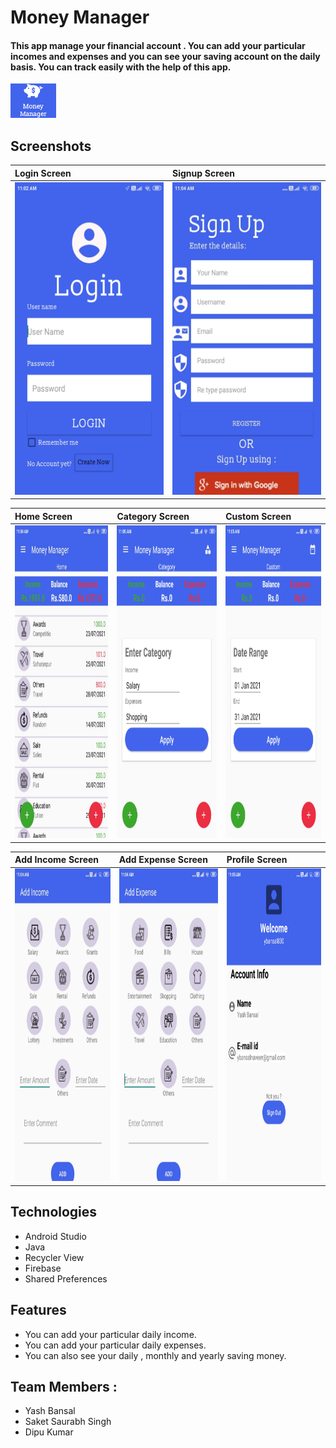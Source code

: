 # Money Manager
#### This app manage your financial account . You can add your particular incomes and expenses and you can see your saving account on the daily basis. You can track easily with the help of this app.

<img src=https://raw.githubusercontent.com/ybansal830/MoneyManager/master/MoneyManager/log%20in%20image.jpg height="55px" />


## Screenshots

|**Login Screen**|**Signup Screen**|
|:---|:--|
|<img src=https://raw.githubusercontent.com/ybansal830/MoneyManager/master/MoneyManager/log%20in.jpg height="500px" width="350px"/>|<img src=https://raw.githubusercontent.com/ybansal830/MoneyManager/master/MoneyManager/register.jpg height="500px" width="350px"/>


|**Home Screen**|**Category Screen**|**Custom Screen**|
|:---|:--|:--|
|<img src=https://raw.githubusercontent.com/ybansal830/MoneyManager/master/MoneyManager/home%20page.jpg height="500px" width="350px"/>|<img src=https://raw.githubusercontent.com/ybansal830/MoneyManager/master/MoneyManager/select.jpg height="500px" width="350px"/>|<img src=https://raw.githubusercontent.com/ybansal830/MoneyManager/master/MoneyManager/dateby.jpg height="500px" width="350px"/>


|**Add Income Screen**|**Add Expense Screen**|**Profile Screen**|
|:---|:--|:--|
|<img src=https://raw.githubusercontent.com/ybansal830/MoneyManager/master/MoneyManager/add%20income.jpg height="500px" width="350px"/>|<img src=https://raw.githubusercontent.com/ybansal830/MoneyManager/master/MoneyManager/add%20expanse.jpg height="500px" width="350px"/>|<img src=https://raw.githubusercontent.com/ybansal830/MoneyManager/master/MoneyManager/profile.jpg height="500px" width="350px"/>


## Technologies
* Android Studio
* Java
* Recycler View 
* Firebase
* Shared Preferences

## Features
* You can add your particular daily income.
* You can add your particular daily expenses.
* You can also see your daily , monthly and yearly saving money.


## Team Members : 
* Yash Bansal
* Saket Saurabh Singh
* Dipu Kumar
